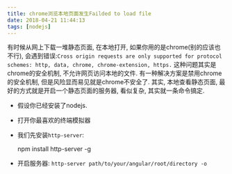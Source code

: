 ```yaml
---
title: chrome浏览本地页面发生Failded to load file
date: 2018-04-21 11:44:13
tags: [nodejs]
---
```


有时候从网上下载一堆静态页面, 在本地打开, 如果你用的是chrome(别的应该也不行), 会遇到错误:`Cross origin requests are only supported for protocol schemes: http, data, chrome, chrome-extension, https.` 这种问题其实是chrome的安全机制, 不允许网页访问本地的文件. 有一种解决方案是禁用chrome的安全机制, 但是风险显而易见就是chrome不安全了. 其实, 本地查看静态页面, 最好的方式就是开启一个静态页面的服务器, 看似复杂, 其实就一条命令搞定.

<!--more-->

- 假设你已经安装了nodejs.

- 打开你最喜欢的终端模拟器

- 我们先安装`http-server`:

    npm install http-server -g

- 开启服务器: `http-server path/to/your/angular/root/directory -o`

